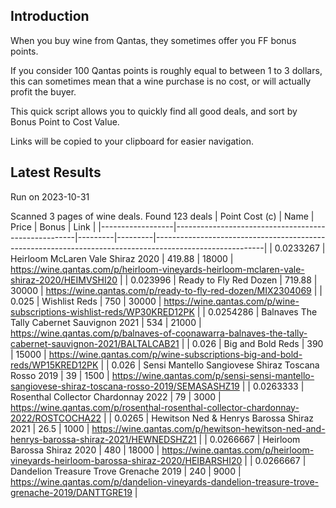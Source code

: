 ## Introduction

When you buy wine from Qantas, they sometimes offer you FF bonus points. 

If you consider 100 Qantas points is roughly equal to between 1 to 3 dollars, this can sometimes mean that a wine purchase is no cost, or will actually profit the buyer.

This quick script allows you to quickly find all good deals, and sort by Bonus Point to Cost Value.

Links will be copied to your clipboard for easier navigation.

## Latest Results

Run on 2023-10-31

Scanned 3 pages of wine deals.
Found 123 deals
|   Point Cost (c) | Name                                                |   Price |   Bonus | Link                                                                                                    |
|------------------|-----------------------------------------------------|---------|---------|---------------------------------------------------------------------------------------------------------|
|        0.0233267 | Heirloom McLaren Vale Shiraz 2020                   |  419.88 |   18000 | https://wine.qantas.com/p/heirloom-vineyards-heirloom-mclaren-vale-shiraz-2020/HEIMVSHI20               |
|        0.023996  | Ready to Fly Red Dozen                              |  719.88 |   30000 | https://wine.qantas.com/p/ready-to-fly-red-dozen/MIX2304069                                             |
|        0.025     | Wishlist Reds                                       |  750    |   30000 | https://wine.qantas.com/p/wine-subscriptions-wishlist-reds/WP30KRED12PK                                 |
|        0.0254286 | Balnaves The Tally Cabernet Sauvignon 2021          |  534    |   21000 | https://wine.qantas.com/p/balnaves-of-coonawarra-balnaves-the-tally-cabernet-sauvignon-2021/BALTALCAB21 |
|        0.026     | Big and Bold Reds                                   |  390    |   15000 | https://wine.qantas.com/p/wine-subscriptions-big-and-bold-reds/WP15KRED12PK                             |
|        0.026     | Sensi Mantello Sangiovese Shiraz Toscana Rosso 2019 |   39    |    1500 | https://wine.qantas.com/p/sensi-sensi-mantello-sangiovese-shiraz-toscana-rosso-2019/SEMASASHZ19         |
|        0.0263333 | Rosenthal Collector Chardonnay 2022                 |   79    |    3000 | https://wine.qantas.com/p/rosenthal-rosenthal-collector-chardonnay-2022/ROSTCOCHA22                     |
|        0.0265    | Hewitson Ned & Henrys Barossa Shiraz 2021           |   26.5  |    1000 | https://wine.qantas.com/p/hewitson-hewitson-ned-and-henrys-barossa-shiraz-2021/HEWNEDSHZ21              |
|        0.0266667 | Heirloom Barossa Shiraz 2020                        |  480    |   18000 | https://wine.qantas.com/p/heirloom-vineyards-heirloom-barossa-shiraz-2020/HEIBARSHI20                   |
|        0.0266667 | Dandelion Treasure Trove Grenache 2019              |  240    |    9000 | https://wine.qantas.com/p/dandelion-vineyards-dandelion-treasure-trove-grenache-2019/DANTTGRE19         |

